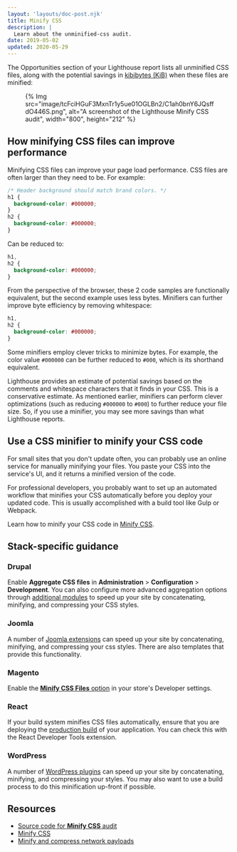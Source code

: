 ```yaml
---
layout: 'layouts/doc-post.njk'
title: Minify CSS
description: |
  Learn about the unminified-css audit.
date: 2019-05-02
updated: 2020-05-29
---
```


The Opportunities section of your Lighthouse report lists
all unminified CSS files,
along with the potential savings in [kibibytes (KiB)](https://en.wikipedia.org/wiki/Kibibyte)
when these files are minified:

<figure>
  {% Img src="image/tcFciHGuF3MxnTr1y5ue01OGLBn2/C1ah0bnY6JQsffdO446S.png", alt="A screenshot of the Lighthouse Minify CSS audit", width="800", height="212" %}
</figure>

## How minifying CSS files can improve performance

Minifying CSS files can improve your page load performance.
CSS files are often larger than they need to be. For example:

```css
/* Header background should match brand colors. */
h1 {
  background-color: #000000;
}
h2 {
  background-color: #000000;
}
```

Can be reduced to:

```css
h1,
h2 {
  background-color: #000000;
}
```

From the perspective of the browser,
these 2 code samples are functionally equivalent,
but the second example uses less bytes.
Minifiers can further improve byte efficiency by removing whitespace:

```css
h1,
h2 {
  background-color: #000000;
}
```

Some minifiers employ clever tricks to minimize bytes.
For example, the color value `#000000` can be further reduced to `#000`,
which is its shorthand equivalent.

Lighthouse provides an estimate of potential savings based
on the comments and whitespace characters that it finds in your CSS.
This is a conservative estimate.
As mentioned earlier,
minifiers can perform clever optimizations (such as reducing `#000000` to `#000`)
to further reduce your file size.
So, if you use a minifier,
you may see more savings than what Lighthouse reports.

## Use a CSS minifier to minify your CSS code

For small sites that you don't update often,
you can probably use an online service for manually minifying your files.
You paste your CSS into the service's UI, and it returns a minified version of the code.

For professional developers,
you probably want to set up an automated workflow that minifies your CSS automatically
before you deploy your updated code.
This is usually accomplished with a build tool like Gulp or Webpack.

Learn how to minify your CSS code in [Minify CSS](https://web.dev/minify-css/).

## Stack-specific guidance

### Drupal

Enable **Aggregate CSS files** in **Administration** > **Configuration** >
**Development**. You can also configure more advanced aggregation options
through [additional
modules](https://www.drupal.org/project/project_module?f%5B0%5D=&f%5B1%5D=&f%5B2%5D=im_vid_3%3A123&f%5B3%5D=&f%5B4%5D=sm_field_project_type%3Afull&f%5B5%5D=&f%5B6%5D=&text=css+aggregation&solrsort=iss_project_release_usage+desc&op=Search)
to speed up your site by concatenating, minifying, and compressing your CSS
styles.

### Joomla

A number of [Joomla
extensions](https://extensions.joomla.org/instant-search/?jed_live%5Bquery%5D=performance)
can speed up your site by concatenating, minifying, and compressing your css
styles. There are also templates that provide this functionality.

### Magento

Enable the [**Minify CSS Files** option](https://devdocs.magento.com/guides/v2.3/performance-best-practices/configuration.html?itm_source=devdocs&itm_medium=search_page&itm_campaign=federated_search&itm_term=minify%20css%20files)
in your store's Developer settings.

### React

If your build system minifies CSS files automatically, ensure that you are
deploying the [production
build](https://reactjs.org/docs/optimizing-performance.html#use-the-production-build)
of your application. You can check this with the React Developer Tools
extension.

### WordPress

A number of [WordPress
plugins](https://wordpress.org/plugins/search/minify+css/) can speed up your
site by concatenating, minifying, and compressing your styles. You may also want
to use a build process to do this minification up-front if possible.

## Resources

- [Source code for **Minify CSS** audit](https://github.com/GoogleChrome/lighthouse/blob/main/core/audits/byte-efficiency/unminified-css.js)
- [Minify CSS](https://web.dev/minify-css/)
- [Minify and compress network payloads](https://web.dev/reduce-network-payloads-using-text-compression/)
